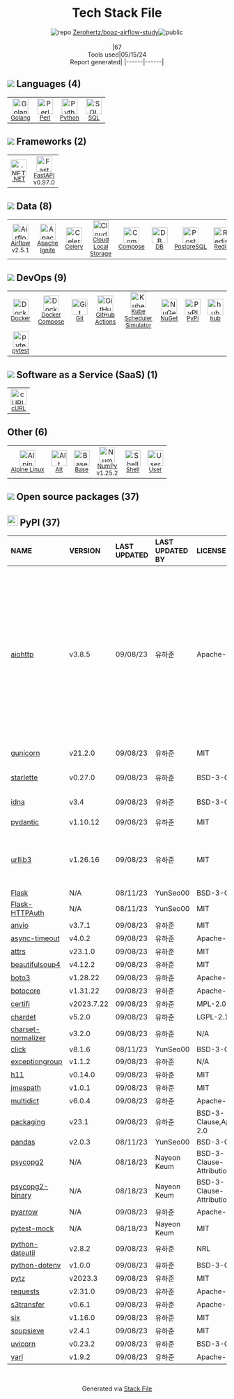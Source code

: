 <!--
&lt;--- Readme.md Snippet without images Start ---&gt;
## Tech Stack
Zerohertz/boaz-airflow-study is built on the following main stack:

- [Golang](http://golang.org/) – Languages
- [Perl](http://www.perl.org/) – Languages
- [Python](https://www.python.org) – Languages
- [SQL](https://en.wikipedia.org/wiki/SQL) – Languages
- [.NET](http://www.microsoft.com/net/) – Frameworks (Full Stack)
- [FastAPI](https://fastapi.tiangolo.com/) – Microframeworks (Backend)
- [Airflow](http://airbnb.io/projects/airflow/) – Workflow Manager
- [Apache Ignite](http://ignite.apache.org/) – In-Memory Databases
- [Celery](http://www.celeryproject.org/) – Message Queue
- [Cloud Local Storage](https://cls.tools/) – Cloud Storage
- [Compose](https://www.compose.io/) – MongoDB Hosting
- [DB](https://github.com/infostreams/db) – Database Tools
- [PostgreSQL](http://www.postgresql.org/) – Databases
- [Redis](http://redis.io/) – In-Memory Databases
- [Docker](https://www.docker.com/) – Virtual Machine Platforms & Containers
- [Docker Compose](https://github.com/docker/compose) – Container Tools
- [GitHub Actions](https://github.com/features/actions) – Continuous Integration
- [Kube Scheduler Simulator](https://github.com/kubernetes-sigs/kube-scheduler-simulator) – Container Tools
- [hub](http://hub.github.com/) – Git Tools
- [pytest](http://pytest.org/latest/) – Testing Frameworks
- [cURL](http://curl.haxx.se/) – File Transfer
- [Alpine Linux](https://www.alpinelinux.org/) – Operating Systems
- [Alt](https://alt.js.org/) – Javascript Utilities & Libraries
- [Base](https://getbase.com/) – CRM
- [NumPy](http://www.numpy.org/) – Data Science Tools
- [Shell](https://en.wikipedia.org/wiki/Shell_script) – Shells
- [User](https://user.com/en/) – Marketing Automation

Full tech stack [here](/techstack.md)

&lt;--- Readme.md Snippet without images End ---&gt;

&lt;--- Readme.md Snippet with images Start ---&gt;
## Tech Stack
Zerohertz/boaz-airflow-study is built on the following main stack:

- <img width='25' height='25' src='https://img.stackshare.io/service/1005/O6AczwfV_400x400.png' alt='Golang'/> [Golang](http://golang.org/) – Languages
- <img width='25' height='25' src='https://img.stackshare.io/service/1048/perl.png' alt='Perl'/> [Perl](http://www.perl.org/) – Languages
- <img width='25' height='25' src='https://img.stackshare.io/service/993/pUBY5pVj.png' alt='Python'/> [Python](https://www.python.org) – Languages
- <img width='25' height='25' src='https://img.stackshare.io/service/2271/default_068d33483bba6b81ee13fbd4dc7aab9780896a54.png' alt='SQL'/> [SQL](https://en.wikipedia.org/wiki/SQL) – Languages
- <img width='25' height='25' src='https://img.stackshare.io/service/1014/IoPy1dce_400x400.png' alt='.NET'/> [.NET](http://www.microsoft.com/net/) – Frameworks (Full Stack)
- <img width='25' height='25' src='https://img.stackshare.io/service/25014/default_f6ff39141b468e832d1bc59fc98a060df604d44d.png' alt='FastAPI'/> [FastAPI](https://fastapi.tiangolo.com/) – Microframeworks (Backend)
- <img width='25' height='25' src='https://img.stackshare.io/service/3130/airflow.png' alt='Airflow'/> [Airflow](http://airbnb.io/projects/airflow/) – Workflow Manager
- <img width='25' height='25' src='https://img.stackshare.io/service/6053/xTBxO73F_200x200.png' alt='Apache Ignite'/> [Apache Ignite](http://ignite.apache.org/) – In-Memory Databases
- <img width='25' height='25' src='https://img.stackshare.io/service/1075/celery.png' alt='Celery'/> [Celery](http://www.celeryproject.org/) – Message Queue
- <img width='25' height='25' src='https://img.stackshare.io/service/12281/no-img.png' alt='Cloud Local Storage'/> [Cloud Local Storage](https://cls.tools/) – Cloud Storage
- <img width='25' height='25' src='https://img.stackshare.io/service/201/reB72Lh4.png' alt='Compose'/> [Compose](https://www.compose.io/) – MongoDB Hosting
- <img width='25' height='25' src='https://img.stackshare.io/service/11593/no-img.png' alt='DB'/> [DB](https://github.com/infostreams/db) – Database Tools
- <img width='25' height='25' src='https://img.stackshare.io/service/1028/ASOhU5xJ.png' alt='PostgreSQL'/> [PostgreSQL](http://www.postgresql.org/) – Databases
- <img width='25' height='25' src='https://img.stackshare.io/service/1031/default_cbce472cd134adc6688572f999e9122b9657d4ba.png' alt='Redis'/> [Redis](http://redis.io/) – In-Memory Databases
- <img width='25' height='25' src='https://img.stackshare.io/service/586/n4u37v9t_400x400.png' alt='Docker'/> [Docker](https://www.docker.com/) – Virtual Machine Platforms & Containers
- <img width='25' height='25' src='https://img.stackshare.io/service/3136/docker-compose.png' alt='Docker Compose'/> [Docker Compose](https://github.com/docker/compose) – Container Tools
- <img width='25' height='25' src='https://img.stackshare.io/service/11563/actions.png' alt='GitHub Actions'/> [GitHub Actions](https://github.com/features/actions) – Continuous Integration
- <img width='25' height='25' src='https://img.stackshare.io/service/40256/default_df7a9401b75c698f117cfd205c6cb8a334f6cda6.png' alt='Kube Scheduler Simulator'/> [Kube Scheduler Simulator](https://github.com/kubernetes-sigs/kube-scheduler-simulator) – Container Tools
- <img width='25' height='25' src='https://img.stackshare.io/no-img-open-source.png' alt='hub'/> [hub](http://hub.github.com/) – Git Tools
- <img width='25' height='25' src='https://img.stackshare.io/service/4586/Lu99Qe0Z_400x400.png' alt='pytest'/> [pytest](http://pytest.org/latest/) – Testing Frameworks
- <img width='25' height='25' src='https://img.stackshare.io/service/6552/curl-logo.png' alt='cURL'/> [cURL](http://curl.haxx.se/) – File Transfer
- <img width='25' height='25' src='https://img.stackshare.io/service/6429/alpine_linux.png' alt='Alpine Linux'/> [Alpine Linux](https://www.alpinelinux.org/) – Operating Systems
- <img width='25' height='25' src='https://img.stackshare.io/service/3649/default_01276c9c0c79674b16f9b29216bd8cc7ce9b894d.png' alt='Alt'/> [Alt](https://alt.js.org/) – Javascript Utilities & Libraries
- <img width='25' height='25' src='https://img.stackshare.io/service/3633/ZBMmmvP1_400x400.jpg' alt='Base'/> [Base](https://getbase.com/) – CRM
- <img width='25' height='25' src='https://img.stackshare.io/service/2179/default_332f874a2edb2686f578aa6389313efcea1eec41.png' alt='NumPy'/> [NumPy](http://www.numpy.org/) – Data Science Tools
- <img width='25' height='25' src='https://img.stackshare.io/service/4631/default_c2062d40130562bdc836c13dbca02d318205a962.png' alt='Shell'/> [Shell](https://en.wikipedia.org/wiki/Shell_script) – Shells
- <img width='25' height='25' src='https://img.stackshare.io/service/6519/Y6VD3lCR_400x400.jpg' alt='User'/> [User](https://user.com/en/) – Marketing Automation

Full tech stack [here](/techstack.md)

&lt;--- Readme.md Snippet with images End ---&gt;
-->
<div align="center">

# Tech Stack File
![](https://img.stackshare.io/repo.svg "repo") [Zerohertz/boaz-airflow-study](https://github.com/Zerohertz/boaz-airflow-study)![](https://img.stackshare.io/public_badge.svg "public")
<br/><br/>
|67<br/>Tools used|05/15/24 <br/>Report generated|
|------|------|
</div>

## <img src='https://img.stackshare.io/languages.svg'/> Languages (4)
<table><tr>
  <td align='center'>
  <img width='36' height='36' src='https://img.stackshare.io/service/1005/O6AczwfV_400x400.png' alt='Golang'>
  <br>
  <sub><a href="http://golang.org/">Golang</a></sub>
  <br>
  <sub></sub>
</td>

<td align='center'>
  <img width='36' height='36' src='https://img.stackshare.io/service/1048/perl.png' alt='Perl'>
  <br>
  <sub><a href="http://www.perl.org/">Perl</a></sub>
  <br>
  <sub></sub>
</td>

<td align='center'>
  <img width='36' height='36' src='https://img.stackshare.io/service/993/pUBY5pVj.png' alt='Python'>
  <br>
  <sub><a href="https://www.python.org">Python</a></sub>
  <br>
  <sub></sub>
</td>

<td align='center'>
  <img width='36' height='36' src='https://img.stackshare.io/service/2271/default_068d33483bba6b81ee13fbd4dc7aab9780896a54.png' alt='SQL'>
  <br>
  <sub><a href="https://en.wikipedia.org/wiki/SQL">SQL</a></sub>
  <br>
  <sub></sub>
</td>

</tr>
</table>

## <img src='https://img.stackshare.io/frameworks.svg'/> Frameworks (2)
<table><tr>
  <td align='center'>
  <img width='36' height='36' src='https://img.stackshare.io/service/1014/IoPy1dce_400x400.png' alt='.NET'>
  <br>
  <sub><a href="http://www.microsoft.com/net/">.NET</a></sub>
  <br>
  <sub></sub>
</td>

<td align='center'>
  <img width='36' height='36' src='https://img.stackshare.io/service/25014/default_f6ff39141b468e832d1bc59fc98a060df604d44d.png' alt='FastAPI'>
  <br>
  <sub><a href="https://fastapi.tiangolo.com/">FastAPI</a></sub>
  <br>
  <sub>v0.97.0</sub>
</td>

</tr>
</table>

## <img src='https://img.stackshare.io/databases.svg'/> Data (8)
<table><tr>
  <td align='center'>
  <img width='36' height='36' src='https://img.stackshare.io/service/3130/airflow.png' alt='Airflow'>
  <br>
  <sub><a href="http://airbnb.io/projects/airflow/">Airflow</a></sub>
  <br>
  <sub>v2.5.1</sub>
</td>

<td align='center'>
  <img width='36' height='36' src='https://img.stackshare.io/service/6053/xTBxO73F_200x200.png' alt='Apache Ignite'>
  <br>
  <sub><a href="http://ignite.apache.org/">Apache Ignite</a></sub>
  <br>
  <sub></sub>
</td>

<td align='center'>
  <img width='36' height='36' src='https://img.stackshare.io/service/1075/celery.png' alt='Celery'>
  <br>
  <sub><a href="http://www.celeryproject.org/">Celery</a></sub>
  <br>
  <sub></sub>
</td>

<td align='center'>
  <img width='36' height='36' src='https://img.stackshare.io/service/12281/no-img.png' alt='Cloud Local Storage'>
  <br>
  <sub><a href="https://cls.tools/">Cloud Local Storage</a></sub>
  <br>
  <sub></sub>
</td>

<td align='center'>
  <img width='36' height='36' src='https://img.stackshare.io/service/201/reB72Lh4.png' alt='Compose'>
  <br>
  <sub><a href="https://www.compose.io/">Compose</a></sub>
  <br>
  <sub></sub>
</td>

<td align='center'>
  <img width='36' height='36' src='https://img.stackshare.io/service/11593/no-img.png' alt='DB'>
  <br>
  <sub><a href="https://github.com/infostreams/db">DB</a></sub>
  <br>
  <sub></sub>
</td>

<td align='center'>
  <img width='36' height='36' src='https://img.stackshare.io/service/1028/ASOhU5xJ.png' alt='PostgreSQL'>
  <br>
  <sub><a href="http://www.postgresql.org/">PostgreSQL</a></sub>
  <br>
  <sub></sub>
</td>

<td align='center'>
  <img width='36' height='36' src='https://img.stackshare.io/service/1031/default_cbce472cd134adc6688572f999e9122b9657d4ba.png' alt='Redis'>
  <br>
  <sub><a href="http://redis.io/">Redis</a></sub>
  <br>
  <sub></sub>
</td>

</tr>
</table>

## <img src='https://img.stackshare.io/devops.svg'/> DevOps (9)
<table><tr>
  <td align='center'>
  <img width='36' height='36' src='https://img.stackshare.io/service/586/n4u37v9t_400x400.png' alt='Docker'>
  <br>
  <sub><a href="https://www.docker.com/">Docker</a></sub>
  <br>
  <sub></sub>
</td>

<td align='center'>
  <img width='36' height='36' src='https://img.stackshare.io/service/3136/docker-compose.png' alt='Docker Compose'>
  <br>
  <sub><a href="https://github.com/docker/compose">Docker Compose</a></sub>
  <br>
  <sub></sub>
</td>

<td align='center'>
  <img width='36' height='36' src='https://img.stackshare.io/service/1046/git.png' alt='Git'>
  <br>
  <sub><a href="http://git-scm.com/">Git</a></sub>
  <br>
  <sub></sub>
</td>

<td align='center'>
  <img width='36' height='36' src='https://img.stackshare.io/service/11563/actions.png' alt='GitHub Actions'>
  <br>
  <sub><a href="https://github.com/features/actions">GitHub Actions</a></sub>
  <br>
  <sub></sub>
</td>

<td align='center'>
  <img width='36' height='36' src='https://img.stackshare.io/service/40256/default_df7a9401b75c698f117cfd205c6cb8a334f6cda6.png' alt='Kube Scheduler Simulator'>
  <br>
  <sub><a href="https://github.com/kubernetes-sigs/kube-scheduler-simulator">Kube Scheduler Simulator</a></sub>
  <br>
  <sub></sub>
</td>

<td align='center'>
  <img width='36' height='36' src='https://img.stackshare.io/service/2637/6I3oEOP4_400x400.jpg' alt='NuGet'>
  <br>
  <sub><a href="https://www.nuget.org/">NuGet</a></sub>
  <br>
  <sub></sub>
</td>

<td align='center'>
  <img width='36' height='36' src='https://img.stackshare.io/service/12572/-RIWgodF_400x400.jpg' alt='PyPI'>
  <br>
  <sub><a href="https://pypi.org/">PyPI</a></sub>
  <br>
  <sub></sub>
</td>

<td align='center'>
  <img width='36' height='36' src='https://img.stackshare.io/no-img-open-source.png' alt='hub'>
  <br>
  <sub><a href="http://hub.github.com/">hub</a></sub>
  <br>
  <sub></sub>
</td>

</tr>
<tr>
  <td align='center'>
  <img width='36' height='36' src='https://img.stackshare.io/service/4586/Lu99Qe0Z_400x400.png' alt='pytest'>
  <br>
  <sub><a href="http://pytest.org/latest/">pytest</a></sub>
  <br>
  <sub></sub>
</td>

</tr>
</table>

## <img src='https://img.stackshare.io/saas.svg'/> Software as a Service (SaaS) (1)
<table><tr>
  <td align='center'>
  <img width='36' height='36' src='https://img.stackshare.io/service/6552/curl-logo.png' alt='cURL'>
  <br>
  <sub><a href="http://curl.haxx.se/">cURL</a></sub>
  <br>
  <sub></sub>
</td>

</tr>
</table>

## Other (6)
<table><tr>
  <td align='center'>
  <img width='36' height='36' src='https://img.stackshare.io/service/6429/alpine_linux.png' alt='Alpine Linux'>
  <br>
  <sub><a href="https://www.alpinelinux.org/">Alpine Linux</a></sub>
  <br>
  <sub></sub>
</td>

<td align='center'>
  <img width='36' height='36' src='https://img.stackshare.io/service/3649/default_01276c9c0c79674b16f9b29216bd8cc7ce9b894d.png' alt='Alt'>
  <br>
  <sub><a href="https://alt.js.org/">Alt</a></sub>
  <br>
  <sub></sub>
</td>

<td align='center'>
  <img width='36' height='36' src='https://img.stackshare.io/service/3633/ZBMmmvP1_400x400.jpg' alt='Base'>
  <br>
  <sub><a href="https://getbase.com/">Base</a></sub>
  <br>
  <sub></sub>
</td>

<td align='center'>
  <img width='36' height='36' src='https://img.stackshare.io/service/2179/default_332f874a2edb2686f578aa6389313efcea1eec41.png' alt='NumPy'>
  <br>
  <sub><a href="http://www.numpy.org/">NumPy</a></sub>
  <br>
  <sub>v1.25.2</sub>
</td>

<td align='center'>
  <img width='36' height='36' src='https://img.stackshare.io/service/4631/default_c2062d40130562bdc836c13dbca02d318205a962.png' alt='Shell'>
  <br>
  <sub><a href="https://en.wikipedia.org/wiki/Shell_script">Shell</a></sub>
  <br>
  <sub></sub>
</td>

<td align='center'>
  <img width='36' height='36' src='https://img.stackshare.io/service/6519/Y6VD3lCR_400x400.jpg' alt='User'>
  <br>
  <sub><a href="https://user.com/en/">User</a></sub>
  <br>
  <sub></sub>
</td>

</tr>
</table>


## <img src='https://img.stackshare.io/group.svg' /> Open source packages (37)</h2>

## <img width='24' height='24' src='https://img.stackshare.io/service/12572/-RIWgodF_400x400.jpg'/> PyPI (37)

|NAME|VERSION|LAST UPDATED|LAST UPDATED BY|LICENSE|VULNERABILITIES|
|:------|:------|:------|:------|:------|:------|
|[aiohttp](https://pypi.org/project/aiohttp)|v3.8.5|09/08/23|유하준 |Apache-2.0|[CVE-2023-49081](https://github.com/advisories/GHSA-q3qx-c6g2-7pw2) (High)<br/>[CVE-2024-30251](https://github.com/advisories/GHSA-5m98-qgg9-wh84) (High)<br/>[CVE-2024-23829](https://github.com/advisories/GHSA-8qpw-xqxj-h4r2) (Moderate)<br/>[CVE-2024-23334](https://github.com/advisories/GHSA-5h86-8mv2-jq9f) (Moderate)<br/>[CVE-2023-47627](https://github.com/advisories/GHSA-gfw2-4jvh-wgfg) (Moderate)<br/>[](https://github.com/advisories/GHSA-pjjw-qhg8-p2p9) (Moderate)<br/>[CVE-2023-49082](https://github.com/advisories/GHSA-qvrw-v9rv-5rjx) (Moderate)<br/>[CVE-2024-27306](https://github.com/advisories/GHSA-7gpw-8wmc-pm8g) (Moderate)|
|[gunicorn](https://pypi.org/project/gunicorn)|v21.2.0|09/08/23|유하준 |MIT|[CVE-2024-1135](https://github.com/advisories/GHSA-w3h3-4rj7-4ph4) (High)|
|[starlette](https://pypi.org/project/starlette)|v0.27.0|09/08/23|유하준 |BSD-3-Clause|[CVE-2024-24762](https://github.com/advisories/GHSA-2jv5-9r88-3w3p) (High)<br/>[](https://github.com/advisories/GHSA-93gm-qmq6-w238) (High)|
|[idna](https://pypi.org/project/idna)|v3.4|09/08/23|유하준 |BSD-3-Clause|[CVE-2024-3651](https://github.com/advisories/GHSA-jjg7-2v4v-x38h) (Moderate)|
|[pydantic](https://pypi.org/project/pydantic)|v1.10.12|09/08/23|유하준 |MIT|[CVE-2024-3772](https://github.com/advisories/GHSA-mr82-8j83-vxmv) (Moderate)|
|[urllib3](https://pypi.org/project/urllib3)|v1.26.16|09/08/23|유하준 |MIT|[CVE-2023-45803](https://github.com/advisories/GHSA-g4mx-q9vg-27p4) (Moderate)<br/>[CVE-2023-43804](https://github.com/advisories/GHSA-v845-jxx5-vc9f) (Moderate)|
|[Flask](https://pypi.org/project/Flask)|N/A|08/11/23|YunSeo00 |BSD-3-Clause|N/A|
|[Flask-HTTPAuth](https://pypi.org/project/Flask-HTTPAuth)|N/A|08/11/23|YunSeo00 |MIT|N/A|
|[anyio](https://pypi.org/project/anyio)|v3.7.1|09/08/23|유하준 |MIT|N/A|
|[async-timeout](https://pypi.org/project/async-timeout)|v4.0.2|09/08/23|유하준 |Apache-2.0|N/A|
|[attrs](https://pypi.org/project/attrs)|v23.1.0|09/08/23|유하준 |MIT|N/A|
|[beautifulsoup4](https://pypi.org/project/beautifulsoup4)|v4.12.2|09/08/23|유하준 |MIT|N/A|
|[boto3](https://pypi.org/project/boto3)|v1.28.22|09/08/23|유하준 |Apache-2.0|N/A|
|[botocore](https://pypi.org/project/botocore)|v1.31.22|09/08/23|유하준 |Apache-2.0|N/A|
|[certifi](https://pypi.org/project/certifi)|v2023.7.22|09/08/23|유하준 |MPL-2.0|N/A|
|[chardet](https://pypi.org/project/chardet)|v5.2.0|09/08/23|유하준 |LGPL-2.1|N/A|
|[charset-normalizer](https://pypi.org/project/charset-normalizer)|v3.2.0|09/08/23|유하준 |N/A|N/A|
|[click](https://pypi.org/project/click)|v8.1.6|08/11/23|YunSeo00 |BSD-3-Clause|N/A|
|[exceptiongroup](https://pypi.org/project/exceptiongroup)|v1.1.2|09/08/23|유하준 |N/A|N/A|
|[h11](https://pypi.org/project/h11)|v0.14.0|09/08/23|유하준 |MIT|N/A|
|[jmespath](https://pypi.org/project/jmespath)|v1.0.1|09/08/23|유하준 |MIT|N/A|
|[multidict](https://pypi.org/project/multidict)|v6.0.4|09/08/23|유하준 |Apache-2.0|N/A|
|[packaging](https://pypi.org/project/packaging)|v23.1|09/08/23|유하준 |BSD-3-Clause,Apache-2.0|N/A|
|[pandas](https://pypi.org/project/pandas)|v2.0.3|08/11/23|YunSeo00 |BSD-3-Clause|N/A|
|[psycopg2](https://pypi.org/project/psycopg2)|N/A|08/18/23|Nayeon Keum |BSD-3-Clause-Attribution|N/A|
|[psycopg2-binary](https://pypi.org/project/psycopg2-binary)|N/A|08/18/23|Nayeon Keum |BSD-3-Clause-Attribution|N/A|
|[pyarrow](https://pypi.org/project/pyarrow)|N/A|09/08/23|유하준 |Apache-2.0|N/A|
|[pytest-mock](https://pypi.org/project/pytest-mock)|N/A|08/18/23|Nayeon Keum |MIT|N/A|
|[python-dateutil](https://pypi.org/project/python-dateutil)|v2.8.2|09/08/23|유하준 |NRL|N/A|
|[python-dotenv](https://pypi.org/project/python-dotenv)|v1.0.0|09/08/23|유하준 |BSD-3-Clause|N/A|
|[pytz](https://pypi.org/project/pytz)|v2023.3|09/08/23|유하준 |MIT|N/A|
|[requests](https://pypi.org/project/requests)|v2.31.0|09/08/23|유하준 |Apache-2.0|N/A|
|[s3transfer](https://pypi.org/project/s3transfer)|v0.6.1|09/08/23|유하준 |Apache-2.0|N/A|
|[six](https://pypi.org/project/six)|v1.16.0|09/08/23|유하준 |MIT|N/A|
|[soupsieve](https://pypi.org/project/soupsieve)|v2.4.1|09/08/23|유하준 |MIT|N/A|
|[uvicorn](https://pypi.org/project/uvicorn)|v0.23.2|09/08/23|유하준 |BSD-3-Clause|N/A|
|[yarl](https://pypi.org/project/yarl)|v1.9.2|09/08/23|유하준 |Apache-2.0|N/A|

<br/>
<div align='center'>

Generated via [Stack File](https://github.com/marketplace/stack-file)
